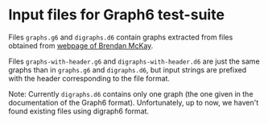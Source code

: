 # Input files for Graph6 test-suite

Files `graphs.g6` and `digraphs.d6` contain graphs extracted from files obtained from 
[webpage of Brendan McKay](https://users.cecs.anu.edu.au/~bdm/data). 

Files `graphs-with-header.g6` and `digraphs-with-header.d6` are just the same graphs than in
`graphs.g6` and `digraphs.d6`, but input strings are prefixed with the header corresponding to 
the file format.

Note: Currently `digraphs.d6` contains only one graph (the one given in the documentation of the Graph6 format). 
Unfortunately, up to now, we haven't found existing files using digraph6 format.